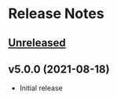 # Release Notes

## [Unreleased](https://github.com/agungsugiarto/codeigniter4-socialite/compare/v5.0.0...5.x)

## v5.0.0 (2021-08-18)

- Initial release
